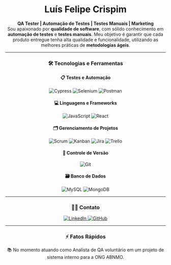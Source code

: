 <h1 align="center">Luís Felipe Crispim</h1>

<p align="center">
<strong>QA Tester | Automação de Testes | Testes Manuais | Marketing</strong><br>
Sou apaixonado por <strong>qualidade de software</strong>, com sólido conhecimento em <strong>automação de testes</strong> e <strong>testes manuais</strong>. Meu objetivo é garantir que cada produto entregue tenha alta qualidade e funcionalidade, utilizando as melhores práticas de <strong>metodologias ágeis</strong>.
</p>

---

<h3 align="center">🛠️ Tecnologias e Ferramentas</h3>

<h4 align="center">📋 Testes e Automação</h4>
<p align="center">
  <img src="https://img.shields.io/badge/Cypress-17202C?style=for-the-badge&logo=cypress&logoColor=white" alt="Cypress"/>
  <img src="https://img.shields.io/badge/Selenium-43B02A?style=for-the-badge&logo=selenium&logoColor=white" alt="Selenium"/>
  <img src="https://img.shields.io/badge/Postman-FF6C37?style=for-the-badge&logo=postman&logoColor=white" alt="Postman"/>
</p>

<h4 align="center">💻 Linguagens e Frameworks</h4>
<p align="center">
  <img src="https://img.shields.io/badge/JavaScript-F7DF1E?style=for-the-badge&logo=javascript&logoColor=black" alt="JavaScript"/>
  <img src="https://img.shields.io/badge/React-20232A?style=for-the-badge&logo=react&logoColor=61DAFB" alt="React"/>
</p>

<h4 align="center">🗂️ Gerenciamento de Projetos</h4>
<p align="center">
  <img src="https://img.shields.io/badge/Scrum-6DB33F?style=for-the-badge&logo=scrum&logoColor=white" alt="Scrum"/>
  <img src="https://img.shields.io/badge/Kanban-0079BF?style=for-the-badge&logo=kanban&logoColor=white" alt="Kanban"/>
  <img src="https://img.shields.io/badge/Jira-0052CC?style=for-the-badge&logo=jira&logoColor=white" alt="Jira"/>
  <img src="https://img.shields.io/badge/Trello-0079BF?style=for-the-badge&logo=trello&logoColor=white" alt="Trello"/>
</p>

<h4 align="center">🔧 Controle de Versão</h4>
<p align="center">
  <img src="https://img.shields.io/badge/Git-F05032?style=for-the-badge&logo=git&logoColor=white" alt="Git"/>
</p>

<h4 align="center">🗃️ Banco de Dados</h4>
<p align="center">
  <img src="https://img.shields.io/badge/MySQL-4479A1?style=for-the-badge&logo=mysql&logoColor=white" alt="MySQL"/>
  <img src="https://img.shields.io/badge/MongoDB-47A248?style=for-the-badge&logo=mongodb&logoColor=white" alt="MongoDB"/>
</p>

---

<h3 align="center">🧑‍💻 Contato</h3>

<p align="center">
  <a href="https://linkedin.com/in/luís-felipe-crispim">
    <img src="https://img.shields.io/badge/LinkedIn-blue?style=flat&logo=linkedin" alt="LinkedIn"/>
  </a>
  <a href="https://github.com/LuisCrispim">
    <img src="https://img.shields.io/badge/GitHub-black?style=flat&logo=github" alt="GitHub"/>
  </a>
</p>

---

<h3 align="center">⚡ Fatos Rápidos</h3>

<p align="center">
📚 No momento atuando como Analista de QA voluntário em um projeto de sistema interno para a ONG ABNMO.
